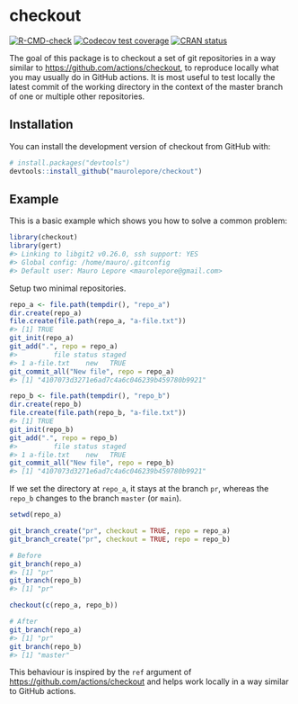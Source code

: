 
<!-- README.md is generated from README.Rmd. Please edit that file -->

# checkout

<!-- badges: start -->

[![R-CMD-check](https://github.com/maurolepore/checkout/workflows/R-CMD-check/badge.svg)](https://github.com/maurolepore/checkout/actions)
[![Codecov test
coverage](https://codecov.io/gh/maurolepore/checkout/branch/main/graph/badge.svg)](https://codecov.io/gh/maurolepore/checkout?branch=main)
[![CRAN
status](https://www.r-pkg.org/badges/version/checkout)](https://CRAN.R-project.org/package=checkout)
<!-- badges: end -->

The goal of this package is to checkout a set of git repositories in a
way similar to <https://github.com/actions/checkout>, to reproduce
locally what you may usually do in GitHub actions. It is most useful to
test locally the latest commit of the working directory in the context
of the master branch of one or multiple other repositories.

## Installation

You can install the development version of checkout from GitHub with:

``` r
# install.packages("devtools")
devtools::install_github("maurolepore/checkout")
```

## Example

This is a basic example which shows you how to solve a common problem:

``` r
library(checkout)
library(gert)
#> Linking to libgit2 v0.26.0, ssh support: YES
#> Global config: /home/mauro/.gitconfig
#> Default user: Mauro Lepore <maurolepore@gmail.com>
```

Setup two minimal repositories.

``` r
repo_a <- file.path(tempdir(), "repo_a")
dir.create(repo_a)
file.create(file.path(repo_a, "a-file.txt"))
#> [1] TRUE
git_init(repo_a)
git_add(".", repo = repo_a)
#>         file status staged
#> 1 a-file.txt    new   TRUE
git_commit_all("New file", repo = repo_a)
#> [1] "4107073d3271e6ad7c4a6c046239b459780b9921"

repo_b <- file.path(tempdir(), "repo_b")
dir.create(repo_b)
file.create(file.path(repo_b, "a-file.txt"))
#> [1] TRUE
git_init(repo_b)
git_add(".", repo = repo_b)
#>         file status staged
#> 1 a-file.txt    new   TRUE
git_commit_all("New file", repo = repo_b)
#> [1] "4107073d3271e6ad7c4a6c046239b459780b9921"
```

If we set the directory at `repo_a`, it stays at the branch `pr`,
whereas the `repo_b` changes to the branch `master` (or `main`).

``` r
setwd(repo_a)

git_branch_create("pr", checkout = TRUE, repo = repo_a)
git_branch_create("pr", checkout = TRUE, repo = repo_b)

# Before
git_branch(repo_a)
#> [1] "pr"
git_branch(repo_b)
#> [1] "pr"

checkout(c(repo_a, repo_b))

# After
git_branch(repo_a)
#> [1] "pr"
git_branch(repo_b)
#> [1] "master"
```

This behaviour is inspired by the `ref` argument of
<https://github.com/actions/checkout> and helps work locally in a way
similar to GitHub actions.
